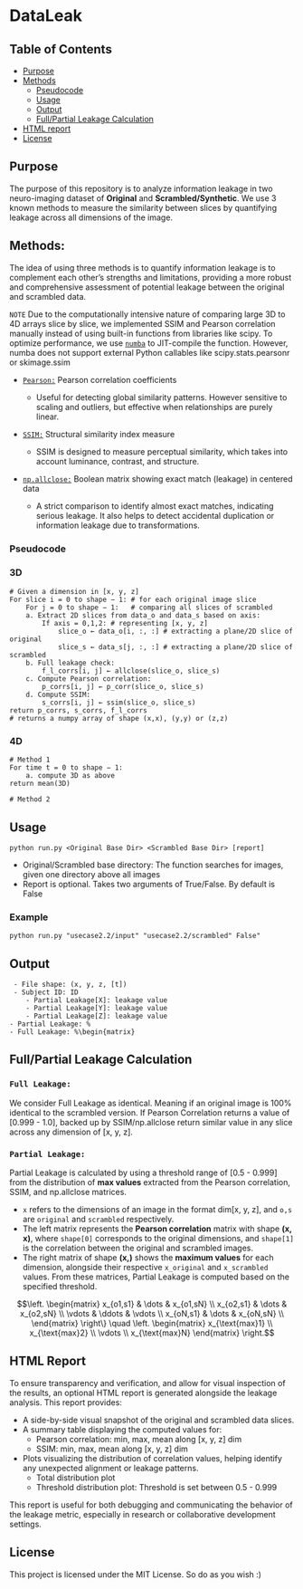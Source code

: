 # DataLeak

## Table of Contents

- [Purpose](#purpose)
- [Methods](#methods)
  - [Pseudocode](#pseudocode)
  - [Usage](#usage)
  - [Output](#output)
  - [Full/Partial Leakage Calculation](#fullpartial-leakage-calculation)
- [HTML report](#html-report)
- [License](#license)

## Purpose
The purpose of this repository is to analyze information leakage in two neuro-imaging dataset of **Original** and **Scrambled/Synthetic**. We use 3 known methods to measure the similarity between slices by quantifying leakage across all dimensions of the image.

## Methods:
The idea of using three methods is to quantify information leakage is to complement each other’s strengths and limitations, providing a more robust and comprehensive assessment of potential leakage between the original and scrambled data.

`NOTE` Due to the computationally intensive nature of comparing large 3D to 4D arrays slice by slice, we implemented SSIM and Pearson correlation manually instead of using built-in functions from libraries like scipy. To optimize performance, we use [`numba`](https://pypi.org/project/numba/) to JIT-compile the function. However, numba does not support external Python callables like scipy.stats.pearsonr or skimage.ssim
- [`Pearson:`](https://en.wikipedia.org/wiki/Pearson_correlation_coefficient) Pearson correlation coefficients
    - Useful for detecting global similarity patterns. However sensitive to scaling and outliers, but effective when relationships are purely linear.
- [`SSIM:`](https://en.wikipedia.org/wiki/Structural_similarity_index_measure) Structural similarity index measure
    - SSIM is designed to measure perceptual similarity, which takes into account luminance, contrast, and structure.
 
- [`np.allclose:`](https://numpy.org/doc/stable/reference/generated/numpy.allclose.html) Boolean matrix showing exact match (leakage) in centered data
    - A strict comparison to identify almost exact matches, indicating serious leakage. It also helps to detect accidental duplication or information leakage due to transformations.
### Pseudocode
### 3D
```terminal
# Given a dimension in [x, y, z]
For slice i = 0 to shape − 1: # for each original image slice
    For j = 0 to shape − 1:   # comparing all slices of scrambled 
    a. Extract 2D slices from data_o and data_s based on axis:
        If axis = 0,1,2: # representing [x, y, z]
            slice_o ← data_o[i, :, :] # extracting a plane/2D slice of original
            slice_s ← data_s[j, :, :] # extracting a plane/2D slice of scrambled
    b. Full leakage check:
        f_l_corrs[i, j] ← allclose(slice_o, slice_s)
    c. Compute Pearson correlation:
        p_corrs[i, j] ← p_corr(slice_o, slice_s)
    d. Compute SSIM:
        s_corrs[i, j] ← ssim(slice_o, slice_s)
return p_corrs, s_corrs, f_l_corrs
# returns a numpy array of shape (x,x), (y,y) or (z,z)
```
### 4D

```terminal
# Method 1
For time t = 0 to shape − 1: 
    a. compute 3D as above
return mean(3D)

# Method 2
```
## Usage
```terminal
python run.py <Original Base Dir> <Scrambled Base Dir> [report]
```
- Original/Scrambled base directory: The function searches for images, given one directory above all images
- Report is optional. Takes two arguments of True/False. By default is False
### Example
```terminal
python run.py "usecase2.2/input" "usecase2.2/scrambled" False"
```
## Output
```terminal
 - File shape: (x, y, z, [t])
 - Subject ID: ID
    - Partial Leakage[X]: leakage value
    - Partial Leakage[Y]: leakage value
    - Partial Leakage[Z]: leakage value
- Partial Leakage: %
- Full Leakage: %\begin{matrix}
```
## Full/Partial Leakage Calculation
### `Full Leakage:` 
We consider Full Leakage as identical. Meaning if an original image is 100% identical to the scrambled version. If Pearson Correlation returns a value of [0.999 - 1.0], backed up by SSIM/np.allclose return similar value in any slice across any dimension of [x, y, z].
### `Partial Leakage:` 
Partial Leakage is calculated by using a threshold range of [0.5 - 0.999] from the distribution of **max values** extracted from the Pearson correlation, SSIM, and np.allclose matrices.
- `x` refers to the dimensions of an image in the format dim[x, y, z], and `o,s` are `original` and `scrambled` respectively.
- The left matrix represents the **Pearson correlation** matrix with shape **(x, x)**, where `shape[0]` corresponds to the original dimensions, and `shape[1]` is the correlation between the original and scrambled images.
- The right matrix of shape **(x,)** shows the **maximum values** for each dimension, alongside their respective `x_original` and `x_scrambled` values.
From these matrices, Partial Leakage is computed based on the specified threshold.
```math
\left.
  \begin{matrix}
    x_{o1,s1} & \dots & x_{o1,sN} \\
    x_{o2,s1} & \dots & x_{o2,sN} \\
    \vdots    & \ddots & \vdots  \\
    x_{oN,s1} & \dots & x_{oN,sN} \\
  \end{matrix}
\right\}
\quad
\left.
  \begin{matrix}
    x_{\text{max}1} \\
    x_{\text{max}2} \\
    \vdots \\
    x_{\text{max}N}
  \end{matrix}
\right.
```

## HTML Report
To ensure transparency and verification, and allow for visual inspection of the results, an optional HTML report is generated alongside the leakage analysis. This report provides:

- A side-by-side visual snapshot of the original and scrambled data slices.
- A summary table displaying the computed values for:
    - Pearson correlation: min, max, mean along [x, y, z] dim
    - SSIM: min, max, mean along [x, y, z] dim
- Plots visualizing the distribution of correlation values, helping identify any unexpected alignment or leakage patterns.
    - Total distribution plot
    - Threshold distribution plot: Threshold is set between 0.5 - 0.999




This report is useful for both debugging and communicating the behavior of the leakage metric, especially in research or collaborative development settings.
## License
This project is licensed under the MIT License. So do as you wish :)
